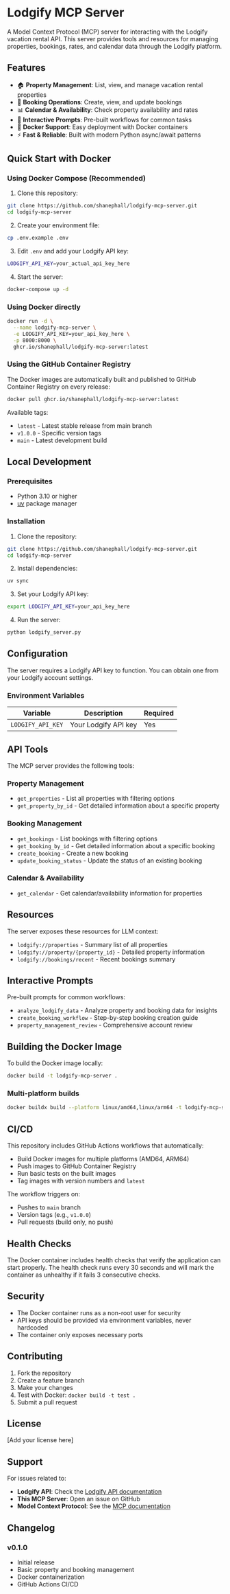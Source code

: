 # Lodgify MCP Server

A Model Context Protocol (MCP) server for interacting with the Lodgify vacation rental API. This server provides tools and resources for managing properties, bookings, rates, and calendar data through the Lodgify platform.

## Features

- 🏠 **Property Management**: List, view, and manage vacation rental properties
- 📅 **Booking Operations**: Create, view, and update bookings
- 📊 **Calendar & Availability**: Check property availability and rates
- 🔧 **Interactive Prompts**: Pre-built workflows for common tasks
- 🐳 **Docker Support**: Easy deployment with Docker containers
- ⚡ **Fast & Reliable**: Built with modern Python async/await patterns

## Quick Start with Docker

### Using Docker Compose (Recommended)

1. Clone this repository:
```bash
git clone https://github.com/shanephall/lodgify-mcp-server.git
cd lodgify-mcp-server
```

2. Create your environment file:
```bash
cp .env.example .env
```

3. Edit `.env` and add your Lodgify API key:
```bash
LODGIFY_API_KEY=your_actual_api_key_here
```

4. Start the server:
```bash
docker-compose up -d
```

### Using Docker directly

```bash
docker run -d \
  --name lodgify-mcp-server \
  -e LODGIFY_API_KEY=your_api_key_here \
  -p 8000:8000 \
  ghcr.io/shanephall/lodgify-mcp-server:latest
```

### Using the GitHub Container Registry

The Docker images are automatically built and published to GitHub Container Registry on every release:

```bash
docker pull ghcr.io/shanephall/lodgify-mcp-server:latest
```

Available tags:
- `latest` - Latest stable release from main branch
- `v1.0.0` - Specific version tags
- `main` - Latest development build

## Local Development

### Prerequisites

- Python 3.10 or higher
- [uv](https://github.com/astral-sh/uv) package manager

### Installation

1. Clone the repository:
```bash
git clone https://github.com/shanephall/lodgify-mcp-server.git
cd lodgify-mcp-server
```

2. Install dependencies:
```bash
uv sync
```

3. Set your Lodgify API key:
```bash
export LODGIFY_API_KEY=your_api_key_here
```

4. Run the server:
```bash
python lodgify_server.py
```

## Configuration

The server requires a Lodgify API key to function. You can obtain one from your Lodgify account settings.

### Environment Variables

| Variable | Description | Required |
|----------|-------------|----------|
| `LODGIFY_API_KEY` | Your Lodgify API key | Yes |

## API Tools

The MCP server provides the following tools:

### Property Management
- `get_properties` - List all properties with filtering options
- `get_property_by_id` - Get detailed information about a specific property

### Booking Management
- `get_bookings` - List bookings with filtering options
- `get_booking_by_id` - Get detailed information about a specific booking
- `create_booking` - Create a new booking
- `update_booking_status` - Update the status of an existing booking

### Calendar & Availability
- `get_calendar` - Get calendar/availability information for properties

## Resources

The server exposes these resources for LLM context:

- `lodgify://properties` - Summary list of all properties
- `lodgify://property/{property_id}` - Detailed property information
- `lodgify://bookings/recent` - Recent bookings summary

## Interactive Prompts

Pre-built prompts for common workflows:

- `analyze_lodgify_data` - Analyze property and booking data for insights
- `create_booking_workflow` - Step-by-step booking creation guide
- `property_management_review` - Comprehensive account review

## Building the Docker Image

To build the Docker image locally:

```bash
docker build -t lodgify-mcp-server .
```

### Multi-platform builds

```bash
docker buildx build --platform linux/amd64,linux/arm64 -t lodgify-mcp-server .
```

## CI/CD

This repository includes GitHub Actions workflows that automatically:

- Build Docker images for multiple platforms (AMD64, ARM64)
- Push images to GitHub Container Registry
- Run basic tests on the built images
- Tag images with version numbers and `latest`

The workflow triggers on:
- Pushes to `main` branch
- Version tags (e.g., `v1.0.0`)
- Pull requests (build only, no push)

## Health Checks

The Docker container includes health checks that verify the application can start properly. The health check runs every 30 seconds and will mark the container as unhealthy if it fails 3 consecutive checks.

## Security

- The Docker container runs as a non-root user for security
- API keys should be provided via environment variables, never hardcoded
- The container only exposes necessary ports

## Contributing

1. Fork the repository
2. Create a feature branch
3. Make your changes
4. Test with Docker: `docker build -t test .`
5. Submit a pull request

## License

[Add your license here]

## Support

For issues related to:
- **Lodgify API**: Check the [Lodgify API documentation](https://docs.lodgify.com/)
- **This MCP Server**: Open an issue on GitHub
- **Model Context Protocol**: See the [MCP documentation](https://modelcontextprotocol.io/)

## Changelog

### v0.1.0
- Initial release
- Basic property and booking management
- Docker containerization
- GitHub Actions CI/CD